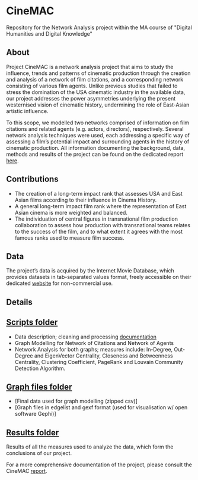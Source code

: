 # CineMAC
Repository for the Network Analysis project within the MA course of "Digital Humanities and Digital Knowledge"


## About <a name = "about"></a>

Project CineMAC is a network analysis project that aims to study the influence, trends and patterns of cinematic production through the creation and analysis of a network of film citations, and a corresponding network consisting of various film agents. Unlike previous studies that failed to stress the domination of the USA cinematic industry in the available data, our project addresses the power asymmetries underlying the present westernised vision of cinematic history, undermining the role of East-Asian artistic influence.

To this scope, we modelled two networks comprised of information on film citations and related agents (e.g. actors, directors), respectively.  Several network analysis techniques were used, each addressing a specific way of assessing a film’s potential impact and surrounding agents in the history of cinematic production. 
All information documenting the background, data, methods and results of the project can be found on the dedicated report <a href="https://github.com/NetworkAnalysis-CineMAC/CineMAC/blob/main/Cinemac.pdf"> here</a>.


## Contributions

+ The creation of a long-term impact rank that assesses USA and East Asian films according to their influence in Cinema History.
+ A general long-term impact film rank where the representation of East Asian cinema is more weighted and balanced.
+ The individuation of central figures in transnational film production collaboration to assess how production with transnational teams relates to the success of the film, and to what extent it agrees with the most famous ranks used to measure film success.


 ## Data
The project’s data is acquired by the Internet Movie Database, which provides datasets in tab-separated values format, freely accessible on their dedicated <a href="https://developer.imdb.com/non-commercial-datasets/">website</a> for non-commercial use.

## Details
## <a href="https://github.com/NetworkAnalysis-CineMAC/CineMAC/tree/main/src/scripts">Scripts folder</a>

+ Data description; cleaning and processing <a href="https://github.com/NetworkAnalysis-CineMAC/CineMAC/blob/main/src/scripts/merging_chloe.ipynb">documentation</a>
+ Graph Modelling for Network of Citations and Network of Agents
+ Network Analysis for both graphs; measures include: In-Degree, Out-Degree and EigenVector Centrality, Closeness and Betweenness Centrality, Clustering Coefficient, PageRank and Louvain Community Detection Algorithm.
  
## <a href="https://github.com/NetworkAnalysis-CineMAC/CineMAC/tree/main/src/graph_files">Graph files folder</a>

+ [Final data used for graph modelling (zipped csv)]
+ [Graph files in edgelist and gexf format (used for visualisation w/ open software Gephi)]

## <a href="https://github.com/NetworkAnalysis-CineMAC/CineMAC/tree/main/src/results">Results folder</a>
Results of all the measures used to analyze the data, which form the conclusions of our project.

For a more comprehensive documentation of the project, please consult the CineMAC <a href="https://github.com/NetworkAnalysis-CineMAC/CineMAC/blob/main/Cinemac.pdf">report<a>.

